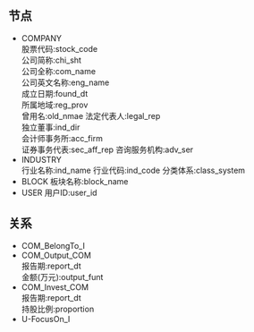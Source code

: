 ## 节点
- COMPANY  
股票代码:stock_code  
公司简称:chi_sht  
公司全称:com_name  
公司英文名称:eng_name  
成立日期:found_dt  
所属地域:reg_prov  
曾用名:old_nmae
法定代表人:legal_rep  
独立董事:ind_dir  
会计师事务所:acc_firm  
证券事务代表:sec_aff_rep
咨询服务机构:adv_ser
- INDUSTRY  
行业名称:ind_name
行业代码:ind_code
分类体系:class_system
- BLOCK
板块名称:block_name
- USER
用户ID:user_id


## 关系
- COM_BelongTo_I
- COM_Output_COM  
报告期:report_dt  
金额(万元):output_funt
- COM_Invest_COM  
报告期:report_dt  
持股比例:proportion
- U-FocusOn_I
